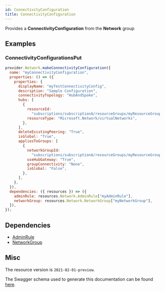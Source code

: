 ```yaml
---
id: ConnectivityConfiguration
title: ConnectivityConfiguration
---
```

Provides a **ConnectivityConfiguration** from the **Network** group
## Examples
### ConnectivityConfigurationsPut
```js
provider.Network.makeConnectivityConfiguration({
  name: "myConnectivityConfiguration",
  properties: () => ({
    properties: {
      displayName: "myTestConnectivityConfig",
      description: "Sample Configuration",
      connectivityTopology: "HubAndSpoke",
      hubs: [
        {
          resourceId:
            "subscriptions/subscriptionA/resourceGroups/myResourceGroup/providers/Microsoft.Network/virtualNetworks/myTestConnectivityConfig",
          resourceType: "Microsoft.Network/virtualNetworks",
        },
      ],
      deleteExistingPeering: "True",
      isGlobal: "True",
      appliesToGroups: [
        {
          networkGroupId:
            "subscriptions/subscriptionA/resourceGroups/myResourceGroup/providers/Microsoft.Network/networkManagers/testNetworkManager/networkGroups/group1",
          useHubGateway: "True",
          groupConnectivity: "None",
          isGlobal: "False",
        },
      ],
    },
  }),
  dependencies: ({ resources }) => ({
    adminRule: resources.Network.AdminRule["myAdminRule"],
    networkGroup: resources.Network.NetworkGroup["myNetworkGroup"],
  }),
});

```
## Dependencies
- [AdminRule](../Network/AdminRule.md)
- [NetworkGroup](../Network/NetworkGroup.md)
## Misc
The resource version is `2021-02-01-preview`.

The Swagger schema used to generate this documentation can be found [here](https://github.com/Azure/azure-rest-api-specs/tree/main/specification/network/resource-manager/Microsoft.Network/preview/2021-02-01-preview/networkManagerConnectivityConfiguration.json).
